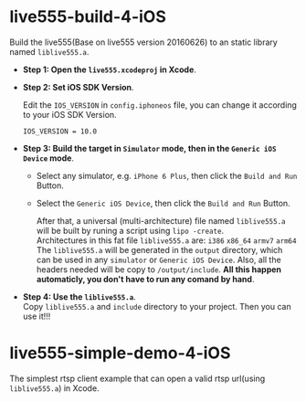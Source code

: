 # live555-build-4-iOS	
  Build the live555(Base on live555 version 20160626) to an static library named `liblive555.a`.
  
  - **Step 1: Open the `live555.xcodeproj` in Xcode**.

  - **Step 2: Set iOS SDK Version**.  
    
    Edit the `IOS_VERSION` in `config.iphoneos` file, you can change it according to your iOS SDK Version.  
    ```
    IOS_VERSION = 10.0
    ```

  - **Step 3: Build the target in `Simulator` mode, then in the `Generic iOS Device` mode**.  
    - Select any simulator, e.g. `iPhone 6 Plus`, then click the `Build and Run` Button.
    - Select the `Generic iOS Device`, then click the `Build and Run` Button.
    
      After that, a universal (multi-architecture) file named `liblive555.a` will be built by runing a script using `lipo -create`.   
      Architectures in this fat file `liblive555.a` are: `i386` `x86_64` `armv7` `arm64` 
      The `liblive555.a` will be generated in the `output` directory, which can be used in any `simulator` or `Generic iOS Device`.
      Also, all the headers needed will be copy to `/output/include`.
      **All this happen automaticly, you don't have to run any comand by hand**.  


  - **Step 4: Use the `liblive555.a`**.  
    Copy `liblive555.a` and `include` directory to your project.
    Then you can use it!!!

# live555-simple-demo-4-iOS

  The simplest rtsp client example that can open a valid rtsp url(using `liblive555.a`) in Xcode.


